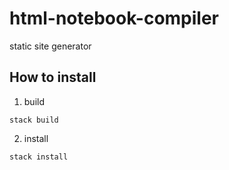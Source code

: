# html-notebook-compiler
static site generator

## How to install
1. build
```
stack build
```

2. install
```
stack install
```
